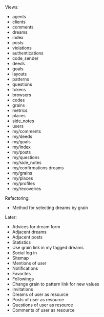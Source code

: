 Views:

 * agents          
 * clients         
 * comments        
 * dreams          
 * index           
 * posts           
 * violations
 * authentications 
 * code_sender     
 * deeds           
 * goals           
 * layouts         
 * patterns        
 * questions       
 * tokens
 * browsers        
 * codes           
 * grains          
 * metrics         
 * places          
 * side_notes      
 * users
 * my/comments      
 * my/deeds         
 * my/goals         
 * my/index         
 * my/posts         
 * my/questions     
 * my/side_notes
 * my/confirmations dreams        
 * my/grains        
 * my/places        
 * my/profiles      
 * my/recoveries
 
Refactoring:

  * Method for selecting dreams by grain

Later:

 * Advices for dream form
 * Adjacent dreams
 * Adjacent posts
 * Statistics
 * Use grain link in my tagged dreams
 * Social log in
 * Sitemap
 * Mentions of user
 * Notifications
 * Favorites
 * Followings
 * Change grain to pattern link for new values
 * Invitations
 * Dreams of user as resource
 * Posts of user as resource
 * Questions of user as resource
 * Comments of user as resource
